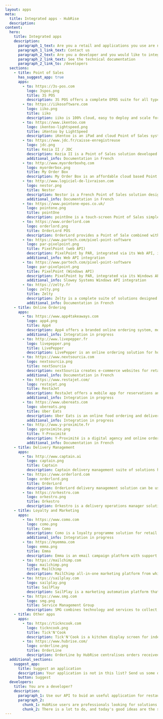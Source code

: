 ```yaml
---
layout: apps
meta:
  title: Integrated apps - HubRise
  description:
content:
  hero:
    title: Integrated apps
    description:
      paragraph_1_text: Are you a retail and applications you use are not available on this page?
      paragraph_1_link_text: Contact us
      paragraph_2_text: Are you a developer and you would like to integrate your solution with HubRise?
      paragraph_2_link_text: See the technical documentation
      paragraph_2_link_to: /developers
  sections:
    - title: Point of Sales
      has_suggest_app: true
      apps:
        - to: https://3s-pos.com
          logo: 3spos.png
          title: 3S POS
          description: 3S POS offers a complete EPOS suite for all types of hospitality businesses. Feature-rich, 3S POS can be customised to fit specific business and operational requirements.
        - to: https://iikosoftware.com
          logo: iiko.png
          title: iiko
          description: iiko is 100% cloud, easy to deploy and scale for single and multi-store businesses. Over 30,000 businesses use iiko to automate every aspect of their operations.
        - to: https://www.ikentoo.com
          logo: ikentoo-lightspeed.png
          title: iKentoo by LightSpeed
          description: iKentoo is an iPad and cloud Point of Sales system for restaurants and hoteliers. Acquired by Lightspeed, iKentoo will keep expanding to new international markets.
        - to: https://www.jdc.fr/caisse-enregistreuse
          logo: jdc.png
          title: Kezia II / JDC
          description: Kezia II is a Point of Sales solution developed by JDC, a French market leader. Kezia II adapts to all types of businesses.
          additional_info: Documentation in French
        - to: http://www.myorderboxhq.com
          logo: myorderbox.png
          title: My Order Box
          description: My Order Box is an affordable cloud based Point of Sales for takeaway and restaurants. My Order Box is easy to install and get hands on.
        - to: http://www.logiciel-de-livraison.com
          logo: nestor.png
          title: Nestor
          description: Nestor is a French Point of Sales solution designed for home delivery and takeaway restaurants.
          additional_info: Documentation in French
        - to: https://www.pointone-epos.co.uk/
          logo: pointone.png
          title: pointOne
          description: pointOne is a touch-screen Point of Sales simple to use. pointOne includes online ordering, kitchen screens, smart phone applications, reporting as well as stock control.
        - to: https://www.orderlord.com
          logo: orderlord.png
          title: OrderLord POS
          description: OrderLord provides a Point of Sale combined with a Delivery Mangement solution, kitchen screens and advanced reporting.
        - to: https://www.partech.com/pixel-point-software
          logo: par-pixelpoint.png
          title: PixelPoint (web API)
          description: PixelPoint by PAR, integrated via its Web API, is a Point of Sales solution for restaurants and entertainment industry sectors. PixelPoint is used for cost management, loss prevention and loyalty programs.
          additional_info: Web API integration
        - to: https://www.partech.com/pixel-point-software
          logo: par-pixelpoint.png
          title: PixelPoint (Windows API)
          description: PixelPoint by PAR, integrated via its Windows API, is a Point of Sale solution for restaurants and entertainment industry sectors. PixelPoint is used for cost management, loss prevention and loyalty programs.
          additional_info: Slowey Systems Windows API integration
        - to: https://zelty.fr
          logo: zelty.png
          title: Zelty
          description: Zelty is a complete suite of solutions designed for multisite. Zelty is suitable for any type of restaurant from fast food to traditional catering.
          additional_info: Documentation in French
    - title: Online Ordering
      apps:
        - to: https://www.app4takeaways.com
          logo: app4.png
          title: App4
          description: App4 offers a branded online ordering system, mobile app and associated applications for takeaways, restaurants, pubs, cafes and food outlets.
          additional_info: Integration in progress
        - to: http://www.livepepper.fr
          logo: livepepper.png
          title: LivePepper
          description: LivePepper is an online ordering solution for home delivery and takeaway restaurants. LivePepper is used by independent restaurants and large franchises based in France, in the UK and internationally.
        - to: https://www.nextsourcia.com
          logo: nextsourcia.png
          title: nextSourcia
          description: nextSourcia creates e-commerce websites for retail stores. It offers also hosting services and specific development work.
          additional_info: Documentation in French
        - to: https://www.restajet.com/
          logo: restajet.png
          title: RestaJet
          description: RestaJet offers a mobile app for reservations and an online ordering website for restaurants. Content management, reporting and marketing tools are available on the RestaJet console.
          additional_info: Integration in progress
        - to: https://www.ubereats.com
          logo: ubereats.png
          title: Uber Eats
          description: Uber Eats is an online food ordering and delivery platform for local restaurants. End client can order food online or via an app.
          additional_info: Integration in progress
        - to: http://www.y-proximite.fr
          logo: yproximite.png
          title: Y-Proximité
          description: Y-Proximité is a digital agency and online ordering software editor used by SMEs and smaller retail stores.
          additional_info: Documentation in French
    - title: Delivery Management
      apps:
        - to: http://www.captain.ai
          logo: captain.png
          title: Captain
          description: Captain delivery management suite of solutions has been designed to support restaurant delivery through order management and live customer order tracking.
        - to: https://www.orderlord.com
          logo: orderlord.png
          title: OrderLord
          description: OrderLord delivery management solution can be used by restaurants, retails or delivery services agencies. Orderlord includes a dashboard for managers, an app for couriers and a tracking system for customers.
        - to: https://orkestro.com
          logo: orkestro.png
          title: Orkestro
          description: Orkestro is a delivery operations manager solution used to organise inhouse deliveries or outsource to delivery companies on-demand and on the same day.
    - title: Loyalty and Marketing
      apps:
        - to: https://www.como.com
          logo: como.png
          title: Como
          description: Como is a loyalty programme solution for retail and hospitality companies. Como gathers data about purchases and preferences to approach customers with personalised offers.
          additional_info: Integration in progress
        - to: https://myemma.com
          logo: emma.png
          title: Emma
          description: Emma is an email campaign platform with support available in email marketing strategy, content and design to help maximise your results.
        - to: https://mailchimp.com
          logo: mailchimp.png
          title: MailChimp
          description: MailChimp all‑in‑one marketing platform from which customised emails and newsletters can be sent.
        - to: https://sailplay.com
          logo: sailplay.png
          title: SailPlay
          description: SailPlay is a marketing automation platform that helps retailers to build loyalty programs and set mass and triggered email campaigns.
        - to: https://www.smg.com
          logo: smg.png
          title: Service Management Group
          description: SMG combines technology and services to collect, analyse, and share feedback on data for brands to make decisions with insights across their enterprise.
    - title: Other apps
      apps:
        - to: https://tickncook.com
          logo: tickncook.png
          title: Tick'N'Cook
          description: Tick'N'Cook is a kitchen display screen for independent restaurants and chains. Tick'N'Cook can be customised with estimated preparation time and specialised screens for bar, pastry or kitchen.
        - to: https://www.hubrise.com/
          logo: orderline.png
          title: OrderLine
          description: OrderLine by HubRise centralises orders received from an e-commerce website and aggregators. Orders can be managed and printed.
  additional_sections:
    suggest_app:
      title: Suggest an application
      description: Your application is not in this list? Send us some details about your application. HubRise will contact them to suggest an integration.
      button: Suggest
  developers:
    title: You are a developer?
    description:
      paragraph_1: Use our API to buid an useful application for restaurants or retail stores. Suggest it to HubRise users by posting it on our site and app store.
      paragraph_2:
        chunk_1: HubRise users are professionals looking for solutions to modernize their business.
        chunk_2: There is a lot to do, and today's good ideas are the standards of tomorrow.
---
```

